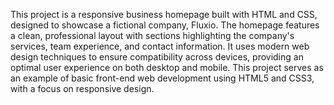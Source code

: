 This project is a responsive business homepage built with HTML and CSS, designed to showcase a fictional company, Fluxio. The homepage features a clean, professional layout with sections highlighting the company's services, team experience, and contact information. It uses modern web design techniques to ensure compatibility across devices, providing an optimal user experience on both desktop and mobile. This project serves as an example of basic front-end web development using HTML5 and CSS3, with a focus on responsive design.
